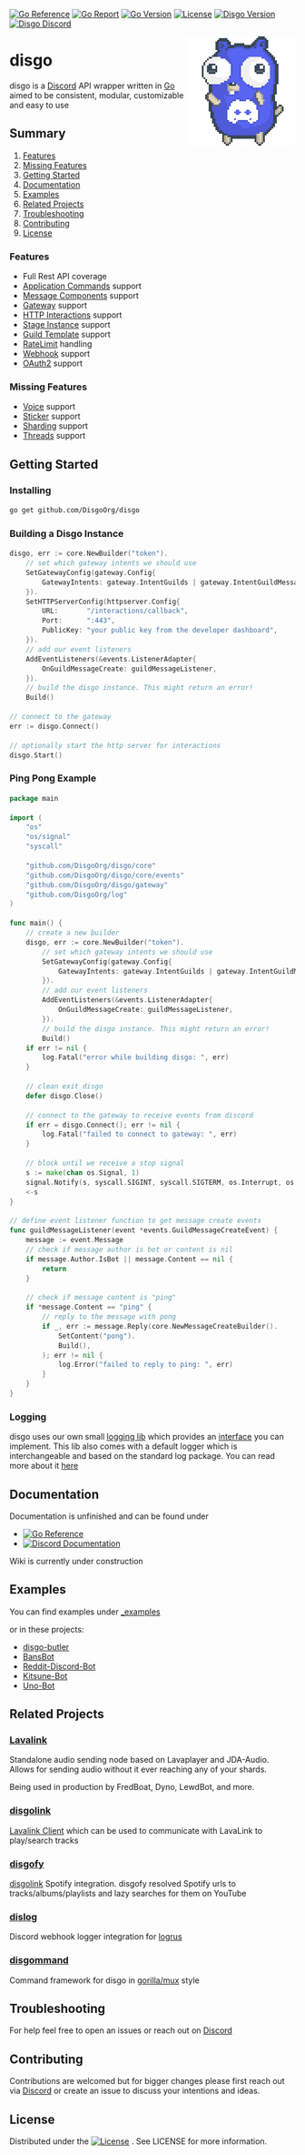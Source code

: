 [![Go Reference](https://pkg.go.dev/badge/github.com/DisgoOrg/disgo.svg)](https://pkg.go.dev/github.com/DisgoOrg/disgo)
[![Go Report](https://goreportcard.com/badge/github.com/DisgoOrg/disgo)](https://goreportcard.com/report/github.com/DisgoOrg/disgo)
[![Go Version](https://img.shields.io/github/go-mod/go-version/DisgoOrg/disgo)](https://golang.org/doc/devel/release.html)
[![License](https://img.shields.io/badge/License-Apache%202.0-blue.svg)](https://github.com/DisgoOrg/disgo/blob/master/LICENSE)
[![Disgo Version](https://img.shields.io/github/v/tag/DisgoOrg/disgo?label=release)](https://github.com/DisgoOrg/disgo/releases/latest)
[![Disgo Discord](https://discord.com/api/guilds/817327181659111454/widget.png)](https://discord.gg/TewhTfDpvW)

<img align="right" src="/.github/discord_gopher.png" width=192 alt="discord gopher">

# disgo

disgo is a [Discord](https://discord.com) API wrapper written in [Go](https://golang.org/) aimed to be consistent,
modular, customizable and easy to use

## Summary

1. [Features](#features)
2. [Missing Features](#missing-features)
3. [Getting Started](#getting-started)
4. [Documentation](#documentation)
5. [Examples](#examples)
6. [Related Projects](#related-projects)
7. [Troubleshooting](#troubleshooting)
8. [Contributing](#contributing)
9. [License](#license)

### Features

* Full Rest API coverage
* [Application Commands](https://discord.com/developers/docs/interactions/application-commands) support
* [Message Components](https://discord.com/developers/docs/interactions/message-components) support
* [Gateway](https://discord.com/developers/docs/topics/gateway) support
* [HTTP Interactions](https://discord.com/developers/docs/interactions/slash-commands#receiving-an-interaction) support
* [Stage Instance](https://discord.com/developers/docs/resources/stage-instance) support
* [Guild Template](https://discord.com/developers/docs/resources/guild-template) support
* [RateLimit](https://discord.com/developers/docs/topics/rate-limits) handling
* [Webhook](https://discord.com/developers/docs/resources/webhook) support
* [OAuth2](https://discord.com/developers/docs/topics/oauth2) support

### Missing Features

* [Voice](https://discord.com/developers/docs/resources/voice) support
* [Sticker](https://discord.com/developers/docs/resources/sticker) support
* [Sharding](https://discord.com/developers/docs/topics/gateway#sharding) support
* [Threads](https://discord.com/developers/docs/topics/threads) support

## Getting Started

### Installing

```sh
go get github.com/DisgoOrg/disgo
```

### Building a Disgo Instance

```go
disgo, err := core.NewBuilder("token").
    // set which gateway intents we should use
    SetGatewayConfig(gateway.Config{
        GatewayIntents: gateway.IntentGuilds | gateway.IntentGuildMessages,
    }).
    SetHTTPServerConfig(httpserver.Config{
        URL:       "/interactions/callback",
		Port:      ":443",
        PublicKey: "your public key from the developer dashboard",
    }).
    // add our event listeners
    AddEventListeners(&events.ListenerAdapter{
        OnGuildMessageCreate: guildMessageListener,
    }).
    // build the disgo instance. This might return an error!
    Build()

// connect to the gateway
err := disgo.Connect()

// optionally start the http server for interactions
disgo.Start() 
```

### Ping Pong Example

```go
package main

import (
    "os"
    "os/signal"
    "syscall"

    "github.com/DisgoOrg/disgo/core"
    "github.com/DisgoOrg/disgo/core/events"
    "github.com/DisgoOrg/disgo/gateway"
    "github.com/DisgoOrg/log"
)

func main() {
    // create a new builder
    disgo, err := core.NewBuilder("token"). 
		// set which gateway intents we should use
        SetGatewayConfig(gateway.Config{
            GatewayIntents: gateway.IntentGuilds | gateway.IntentGuildMessages,
        }).
        // add our event listeners
        AddEventListeners(&events.ListenerAdapter{
            OnGuildMessageCreate: guildMessageListener,
        }).
        // build the disgo instance. This might return an error!
        Build()
    if err != nil {
        log.Fatal("error while building disgo: ", err)
    }

    // clean exit disgo 
    defer disgo.Close()

    // connect to the gateway to receive events from discord
    if err = disgo.Connect(); err != nil {
        log.Fatal("failed to connect to gateway: ", err)
    }

    // block until we receive a stop signal
    s := make(chan os.Signal, 1)
    signal.Notify(s, syscall.SIGINT, syscall.SIGTERM, os.Interrupt, os.Kill)
    <-s
}

// define event listener function to get message create events
func guildMessageListener(event *events.GuildMessageCreateEvent) {
    message := event.Message
    // check if message author is bot or content is nil
    if message.Author.IsBot || message.Content == nil {
        return
    }

    // check if message content is "ping"
    if *message.Content == "ping" {
        // reply to the message with pong
        if _, err := message.Reply(core.NewMessageCreateBuilder().
            SetContent("pong").
            Build(),
        ); err != nil {
            log.Error("failed to reply to ping: ", err)
        }
    }
}
```

### Logging

disgo uses our own small [logging lib](https://github.com/DisgoOrg/log) which provides
an [interface](https://github.com/DisgoOrg/log/blob/master/logger.go) you can implement. This lib also comes with a
default logger which is interchangeable and based on the standard log package. You can read more about
it [here](https://github.com/DisgoOrg/log)

## Documentation

Documentation is unfinished and can be found under

* [![Go Reference](https://pkg.go.dev/badge/github.com/DisgoOrg/disgo.svg)](https://pkg.go.dev/github.com/DisgoOrg/disgo)
* [![Discord Documentation](https://img.shields.io/badge/Discord%20Documentation-blue.svg)](https://discord.com/developers/docs)

Wiki is currently under construction

## Examples

You can find examples under [_examples](https://github.com/DisgoOrg/disgo/tree/master/_examples)

or in these projects:

* [disgo-butler](https://github.com/DisgoOrg/disgo-butler)
* [BansBot](https://github.com/Skye-31/BansBot)
* [Reddit-Discord-Bot](https://github.com/TopiSenpai/Reddit-Discord-Bot)
* [Kitsune-Bot](https://github.com/TopiSenpai/Kitsune-Bot)
* [Uno-Bot](https://github.com/TopiSenpai/Uno-Bot)

## Related Projects

### [Lavalink](https://github.com/freyacodes/Lavalink)

Standalone audio sending node based on Lavaplayer and JDA-Audio. Allows for sending audio without it ever reaching any
of your shards.

Being used in production by FredBoat, Dyno, LewdBot, and more.

### [disgolink](https://github.com/DisgoOrg/disgolink)

[Lavalink Client](https://github.com/freyacodes/Lavalink) which can be used to communicate with LavaLink to play/search
tracks

### [disgofy](https://github.com/DisgoOrg/disgofy)

[disgolink](https://github.com/DisgoOrg/disgolink) Spotify integration. disgofy resolved Spotify urls to
tracks/albums/playlists and lazy searches for them on YouTube

### [dislog](https://github.com/DisgoOrg/dislog)

Discord webhook logger integration for [logrus](https://github.com/sirupsen/logrus)

### [disgommand](https://github.com/DisgoOrg/disgommand)

Command framework for disgo in [gorilla/mux](https://github.com/gorilla/mux) style

## Troubleshooting

For help feel free to open an issues or reach out on [Discord](https://discord.gg/TewhTfDpvW)

## Contributing

Contributions are welcomed but for bigger changes please first reach out via [Discord](https://discord.gg/TewhTfDpvW) or
create an issue to discuss your intentions and ideas.

## License

Distributed under
the [![License](https://img.shields.io/badge/License-Apache%202.0-blue.svg)](https://github.com/DisgoOrg/disgo/blob/master/LICENSE)
. See LICENSE for more information.


